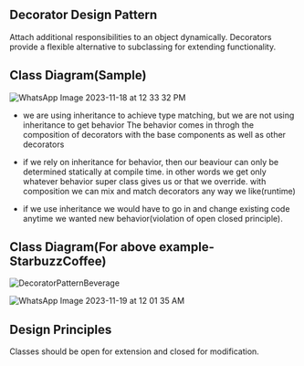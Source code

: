 ## Decorator Design Pattern
Attach additional responsibilities to an object dynamically. Decorators provide a flexible alternative to subclassing for extending functionality.

## Class Diagram(Sample)
![WhatsApp Image 2023-11-18 at 12 33 32 PM](https://github.com/ArukondaShiva/DesignPatterns_HF/assets/49832102/f9bef80d-72ba-4018-b7bf-da58468c1846)

- we are using inheritance to achieve type matching, but we are not using inheritance to get behavior
 The behavior comes in throgh the composition of decorators with the base components as well as other decorators

- if we rely on inheritance for behavior, then our beaviour can only be determined  statically at compile time. in other words we get only whatever behavior super class gives us or that we override. with composition we can mix and match decorators any way we
like(runtime)

- if we use inheritance we would have to go in and change existing code anytime we wanted new behavior(violation of open closed principle).

## Class Diagram(For above example-StarbuzzCoffee)
![DecoratorPatternBeverage](https://github.com/ArukondaShiva/DesignPatterns_HF/assets/49832102/111d0ee6-c569-4cfb-8cac-e180f6206280)

![WhatsApp Image 2023-11-19 at 12 01 35 AM](https://github.com/ArukondaShiva/DesignPatterns_HF/assets/49832102/8efd5885-fcb9-4b34-aaa8-48a427119f50)

## Design Principles
Classes should be open for extension and closed for modification.
